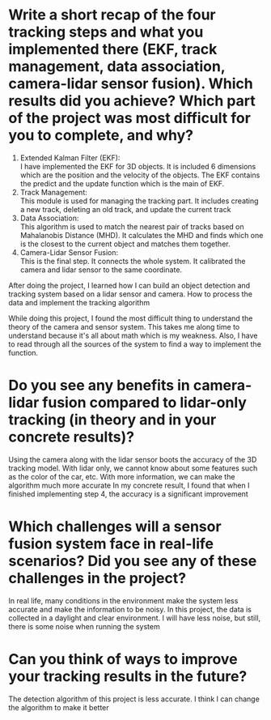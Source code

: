 # Write a short recap of the four tracking steps and what you implemented there (EKF, track management, data association, camera-lidar sensor fusion). Which results did you achieve? Which part of the project was most difficult for you to complete, and why?

1. Extended Kalman Filter (EKF): <br>
I have implemented the EKF for 3D objects. It is included 6 dimensions which are the position and the velocity of the objects. The EKF contains the predict and the update function which is the main of EKF.
2. Track Management: <br>
This module is used for managing the tracking part. It includes creating a new track, deleting an old track, and update the current track
3. Data Association: <br>
This algorithm is used to match the nearest pair of tracks based on Mahalanobis Distance (MHD). It calculates the MHD and finds which one is the closest to the current object and matches them together.
4. Camera-Lidar Sensor Fusion: <br>
This is the final step. It connects the whole system. It calibrated the camera and lidar sensor to the same coordinate.

After doing the project, I learned how I can build an object detection and tracking system based on a lidar sensor and camera. How to process the data and implement the tracking algorithm

While doing this project, I found the most difficult thing to understand the theory of the camera and sensor system. This takes me along time to understand because it's all about math which is my weakness. Also, I have to read through all the sources of the system to find a way to implement the function.

# Do you see any benefits in camera-lidar fusion compared to lidar-only tracking (in theory and in your concrete results)?
Using the camera along with the lidar sensor boots the accuracy of the 3D tracking model. With lidar only, we cannot know about some features such as the color of the car, etc. With more information, we can make the algorithm much more accurate
In my concrete result, I found that when I finished implementing step 4, the accuracy is a significant improvement

# Which challenges will a sensor fusion system face in real-life scenarios? Did you see any of these challenges in the project?

In real life, many conditions in the environment make the system less accurate and make the information to be noisy. In this project, the data is collected in a daylight and clear environment. I will have less noise, but still, there is some noise when running the system

# Can you think of ways to improve your tracking results in the future?
The detection algorithm of this project is less accurate. I think I can change the algorithm to make it better